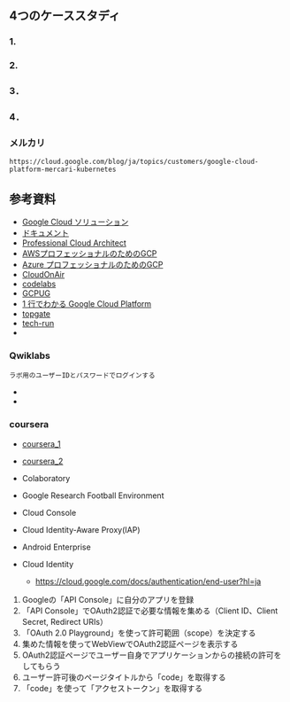 ## 4つのケーススタディ
### 1. 
### 2. 
### 3．
### 4．
### メルカリ
    https://cloud.google.com/blog/ja/topics/customers/google-cloud-platform-mercari-kubernetes


## 参考資料
* [Google Cloud ソリューション](https://cloud.google.com/solutions/?hl=ja)
* [ドキュメント](https://cloud.google.com/docs/?hl=ja)
* [Professional Cloud Architect](https://cloud.google.com/certification/practice-exam/cloud-architect)
* [AWSプロフェッショナルのためのGCP](https://cloud.google.com/docs/compare/aws/?hl=ja)
* [Azure プロフェッショナルのためのGCP](https://cloud.google.com/docs/compare/azure/?hl=ja)
* [CloudOnAir](https://inthecloud.withgoogle.com/jp-onair-19/archive.html)
* [codelabs](https://codelabs.developers.google.com/)
* [GCPUG](https://gcpug.jp/about)
* [1 行でわかる Google Cloud Platform](https://lp.google-mkto.com/rs/248-TPC-286/images/GCP_clearfile_A4_for_PaperPrint.pdf)
* [topgate](https://www.topgate.co.jp/gcp07-how-to-start-docker-image-gke)
* [tech-run](https://www.tech-run.net/ja/contents/gke)
* []()

### Qwiklabs
    ラボ用のユーザーIDとパスワードでログインする
* [](https://google.qwiklabs.com/focuses/1734?locale=ja&parent=catalog)
* [](https://google.qwiklabs.com/catalog?format%5B%5D=courses&utm_source=cloud-dot-google&utm_medium=website)

### coursera
* [coursera_1](https://www.coursera.org/learn/gcp-fundamentals-aws)
* [coursera_2](https://www.coursera.org/specializations/gcp-architecture-jp)

* Colaboratory
* Google Research Football Environment

* Cloud Console
* Cloud Identity-Aware Proxy(IAP)


* Android Enterprise
* Cloud Identity
  + https://cloud.google.com/docs/authentication/end-user?hl=ja
1. Googleの「API Console」に自分のアプリを登録
2. 「API Console」でOAuth2認証で必要な情報を集める（Client ID、Client Secret, Redirect URIs）
3. 「OAuth 2.0 Playground」を使って許可範囲（scope）を決定する
4. 集めた情報を使ってWebViewでOAuth2認証ページを表示する
5. OAuth2認証ページでユーザー自身でアプリケーションからの接続の許可をしてもらう
6. ユーザー許可後のページタイトルから「code」を取得する
7. 「code」を使って「アクセストークン」を取得する
